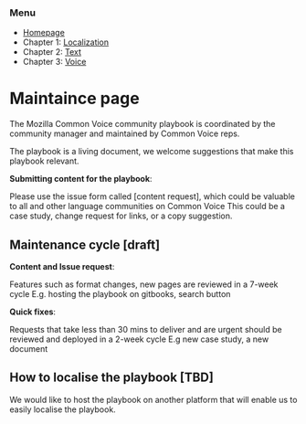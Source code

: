 ### Menu
- [Homepage](https://common-voice.github.io/community-playbook/)
- Chapter 1: [Localization](https://common-voice.github.io/community-playbook/sub_pages/Localization.html)
- Chapter 2: [Text](https://common-voice.github.io/community-playbook/sub_pages/text.html)
- Chapter 3: [Voice](https://common-voice.github.io/community-playbook/sub_pages/voice.html)


# Maintaince page

The Mozilla Common Voice community playbook is coordinated by the community manager and maintained by Common Voice reps. 

The playbook is a living document, we welcome suggestions that make this playbook relevant. 

**Submitting content for the playbook**:

Please use the issue form called [content request], which could be valuable to all and other language communities on Common Voice
This could be a case study, change request for links, or a copy suggestion.

## Maintenance cycle [draft]

**Content and Issue request**: 

Features such as format changes, new pages are reviewed in a 7-week cycle
E.g. hosting the playbook on gitbooks, search button  

**Quick fixes**:

Requests that take less than 30 mins to deliver and are urgent should be reviewed and deployed in a 2-week cycle
E.g  new case study, a new document 

## How to localise the playbook [TBD]

We would like to host the playbook on another platform that will enable us to easily localise the playbook.  
